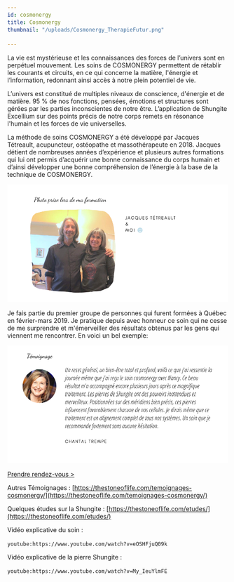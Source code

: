 ```yaml
---
id: cosmonergy
title: Cosmonergy
thumbnail: "/uploads/Cosmonergy_TherapieFutur.png"

---
```

La vie est mystérieuse et les connaissances des forces de l’univers sont en perpétuel mouvement. Les soins de COSMONERGY permettent de rétablir les courants et circuits, en ce qui concerne la matière, l'énergie et l’information, redonnant ainsi accès à notre plein potentiel de vie.

L’univers est constitué de multiples niveaux de conscience, d'énergie et de matière. 95 % de nos fonctions, pensées, émotions et structures sont gérées par les parties inconscientes de notre être. L’application de Shungite Excellium sur des points précis de notre corps remets en résonance l'humain et les forces de vie universelles.

La méthode de soins COSMONERGY a été développé par Jacques Tétreault, acupuncteur, ostéopathe et massothérapeute en 2018. Jacques détient de nombreuses années d’expérience et plusieurs autres formations qui lui ont permis d’acquérir une bonne connaissance du corps humain et d’ainsi développer une bonne compréhension de l’énergie à la base de la technique de COSMONERGY.

![](/uploads/jacques.png)

Je fais partie du premier groupe de personnes qui furent formées à Québec en février-mars 2019. Je pratique depuis avec honneur ce soin qui ne cesse de me surprendre et m'émerveiller des résultats obtenus par les gens qui viennent me rencontrer. En voici un bel exemple:

![](/uploads/copie-de-temoignage-2.png)

[Prendre rendez-vous >](https://www.gorendezvous.com/homepage/111690)

Autres Témoignages : [https://thestoneoflife.com/temoignages-cosmonergy/](https://thestoneoflife.com/temoignages-cosmonergy/)

Quelques études sur la Shungite : [https://thestoneoflife.com/etudes/](https://thestoneoflife.com/etudes/)

Vidéo explicative du soin :

`youtube:https://www.youtube.com/watch?v=eOSHFjuQ09k`

Vidéo explicative de la pierre Shungite :

`youtube:https://www.youtube.com/watch?v=My_IeuYlmFE`